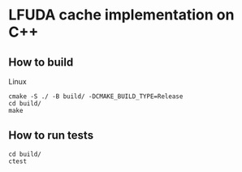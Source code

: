 # LFUDA cache implementation on C++
## How to build
Linux
```
cmake -S ./ -B build/ -DCMAKE_BUILD_TYPE=Release
cd build/
make
```
## How to run tests
```
cd build/
ctest
```
